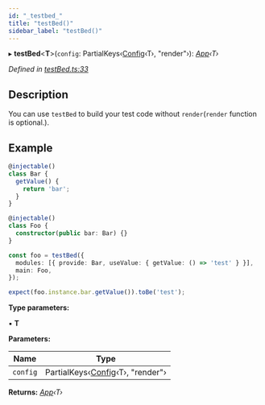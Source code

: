 ```yaml
---
id: "_testbed_"
title: "testBed()"
sidebar_label: "testBed()"
---
```


▸ **testBed**<**T**>(`config`: PartialKeys‹[Config](../interfaces/_interfaces_.config.md)‹T›, "render"›): *[App](../interfaces/_interfaces_.app.md)‹T›*

*Defined in [testBed.ts:33](https://github.com/unadlib/reactant/blob/067ec7c4/packages/reactant/src/testBed.ts#L33)*

## Description

You can use `testBed` to build your test code without `render`(`render` function is optional.).

## Example

```ts
@injectable()
class Bar {
  getValue() {
    return 'bar';
  }
}

@injectable()
class Foo {
  constructor(public bar: Bar) {}
}

const foo = testBed({
  modules: [{ provide: Bar, useValue: { getValue: () => 'test' } }],
  main: Foo,
});

expect(foo.instance.bar.getValue()).toBe('test');
```

**Type parameters:**

▪ **T**

**Parameters:**

Name | Type |
------ | ------ |
`config` | PartialKeys‹[Config](../interfaces/_interfaces_.config.md)‹T›, "render"› |

**Returns:** *[App](../interfaces/_interfaces_.app.md)‹T›*
